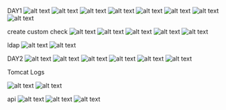 DAY1
![alt text](https://github.com/zedex11/zabbix/blob/master/zabbix/day1-day2/scrin/1.outputs.png)
![alt text](https://github.com/zedex11/zabbix/blob/master/zabbix/day1-day2/scrin/2.start_page.png)
![alt text](https://github.com/zedex11/zabbix/blob/master/zabbix/day1-day2/scrin/3.hosts.png)
![alt text](https://github.com/zedex11/zabbix/blob/master/zabbix/day1-day2/scrin/4.trigger_sent_notif.png)
![alt text](https://github.com/zedex11/zabbix/blob/master/zabbix/day1-day2/scrin/5.mail.png)
![alt text](https://github.com/zedex11/zabbix/blob/master/zabbix/day1-day2/scrin/6.agent%20registration_action.png)
![alt text](https://github.com/zedex11/zabbix/blob/master/zabbix/day1-day2/scrin/7.agent%20registration_operation.png)
![alt text](https://github.com/zedex11/zabbix/blob/master/zabbix/day1-day2/scrin/8.agent%20registration.png)

create custom check
![alt text](https://github.com/zedex11/zabbix/blob/master/zabbix/day1-day2/scrin/9.custom_item_config.png)
![alt text](https://github.com/zedex11/zabbix/blob/master/zabbix/day1-day2/scrin/10.create_item_custom.png)
![alt text](https://github.com/zedex11/zabbix/blob/master/zabbix/day1-day2/scrin/11.create_trigger_custom.png)
![alt text](https://github.com/zedex11/zabbix/blob/master/zabbix/day1-day2/scrin/12.custom_item_triger_action_dashboard.png)
![alt text](https://github.com/zedex11/zabbix/blob/master/zabbix/day1-day2/scrin/13.custom_item_triger_alarm.png)

ldap
![alt text](https://github.com/zedex11/zabbix/blob/master/zabbix/day1-day2/scrin/14.ldap_serv_int_ip.png)
![alt text](https://github.com/zedex11/zabbix/blob/master/zabbix/day1-day2/scrin/15.LDAP.png)

DAY2
![alt text](https://github.com/zedex11/zabbix/blob/master/zabbix/day1-day2/scrin/16.output_day2.png)
![alt text](https://github.com/zedex11/zabbix/blob/master/zabbix/day1-day2/scrin/17.create_web_scenario.png)
![alt text](https://github.com/zedex11/zabbix/blob/master/zabbix/day1-day2/scrin/18.web_scenario_monitor.png)
![alt text](https://github.com/zedex11/zabbix/blob/master/zabbix/day1-day2/scrin/19.trigger_web.png)
![alt text](https://github.com/zedex11/zabbix/blob/master/zabbix/day1-day2/scrin/20.stop_tomcat.png)
![alt text](https://github.com/zedex11/zabbix/blob/master/zabbix/day1-day2/scrin/21.alarm_web.png)

Tomcat Logs

![alt text](https://github.com/zedex11/zabbix/blob/master/zabbix/day1-day2/scrin/22.tom_log_item.png)
![alt text](https://github.com/zedex11/zabbix/blob/master/zabbix/day1-day2/scrin/23.tom_cat_log.png)

api
![alt text](https://github.com/zedex11/zabbix/blob/master/zabbix/day1-day2/scrin/24.some_request%20to%20api.png)
![alt text](https://github.com/zedex11/zabbix/blob/master/zabbix/day1-day2/scrin/25.host_create_api.png)
![alt text](https://github.com/zedex11/zabbix/blob/master/zabbix/day1-day2/scrin/26.%20resault.png)